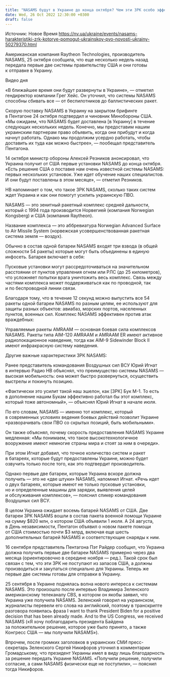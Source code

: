 ```yaml
---
title: "NASAMS будут в Украине до конца октября? Чем эти ЗРК особо эффективны для защиты от российских ракет и дронов — инфографика НВ"
date: Wed, 26 Oct 2022 12:30:00 +0300
draft: false
---
```

Источник: Новое Время https://nv.ua/ukraine/events/nasams-harakteristiki-zrk-kotorye-pomogut-ukrainskoy-pvo-novosti-ukrainy-50279370.html


 Американская компания Raytheon Technologies, производитель NASAMS, 25 октября сообщила, что еще несколько недель назад передала первые две системы правительству США и они готовы к отправке в Украину.

 Видео дня   

«В ближайшее время они будут развернуты в Украине», — отметил гендиректор компании Грег Хейс. Он уточнил, что системы NASAMS способны сбивать все — от беспилотников до баллистических ракет.

Скорую поставку NASAMS в Украину на закрытом брифинге в Пентагоне 24 октября подтвердил и чиновник Минобороны США. «Мы ожидаем, что NASAMS будет доставлена [в Украину] в течение следующих нескольких недель. Конечно, мы предоставим нашим украинским партнерам право объявить, когда они прибудут и когда начнут работать. Однако мы продолжим усердно работать, чтобы доставить их туда как можно быстрее», — пообещал представитель Пентагона.

14 октября министр обороны Алексей Резников анонсировал, что Украина получит от США первые установки NASAMS до конца октября. «Есть решение США о поставке нам очень известной системы NASAMS: первых нескольких установок. Уже идет обучение наших специалистов. И они будут поставлены в этом месяце», — отметил Резников.

НВ напоминает о том, что такое ЗРК NASAMS, сколько таких систем ждет Украина и как они помогут усилить украинскую ПВО. 

NASAMS — это зенитный ракетный комплекс средней дальности, который с 1994 года производится Норвегией (компания Norwegian Kongsberg) и США (компания Raytheon).

Название комплекса — это аббревиатура Norwegian Advanced Surface to Air Missile System (норвежская усовершенствованная ракетная система земля — воздух).

Обычно в состав одной батареи NASAMS входят три взвода (в общей сложности 54 ракеты) которые могут быть объединены в единую инфосеть. Батарея включает в себя:

Пусковые установки могут рассредоточиваться на значительном расстоянии от пунктов управления огнем или РЛС (до 25 километров), что усложняет попытки врага уничтожить весь комплекс. Связь между частями комплекса может поддерживаться как по проводной, так и по беспроводной линии связи.

Благодаря тому, что в течение 12 секунд можно выпустить все 54 ракеты одной батареи NASAMS по разным целям, ее используют для защиты разных объектов: авиабаз, морских портов, населенных пунктов, военных сил. Комплекс NASAMS эффективен против атак враждебных:

Управляемые ракеты AMRAAM — основная боевая сила комплексов NASAMS. Ракеты типа AIM-120 AMRAAM и AMRAAM ER имеют активное радиолокационное наведение, тогда как AIM-9 Sidewinder Block II имеют инфракрасную систему наведения.

Другие важные характеристики ЗРК NASAMS:

Ранее представитель командования Воздушных сил ВСУ Юрий Игнат в интервью Радио НВ объяснял, что преимущество системы NASAMS — высокая мобильность: она может быстро развернуться, осуществить выстрелы и покинуть позицию.

«Фактически это усилит такой наш эшелон, как [ЗРК] Бук М-1. То есть в дополнение нашим Букам эффективно работал бы этот комплекс, который тоже автономный», — объяснял Юрий Игнат в начале июля.

По его словам, NASAMS — именно тот комплекс, который в современных условиях ведения боевых действий позволит Украине «разворачивать свои ПВО со скрытых позиций, быть мобильными».

Он также объяснял, почему скорость предоставления NASAMS Украине медленная: «Мы понимаем, что такое высокотехнологичное вооружение имеют немногие страны мира и стоят за ним в очереди».

При этом Игнат добавил, что точное количество систем и ракет в батареях, которые будут предоставлены Украине, можно будет озвучить только после того, как это подтвердит производитель.

Однако первые две батареи, которые Украина вскоре должна получить — это не «две штуки» NASAMS, напомнил Игнат. «Речь идет о двух батареях, которые имеют не только пусковые установки, но и определенные машины для зарядки, выявления целей и обслуживания комплексов», — пояснил спикер командования Воздушных сил ВСУ.

В целом Украина ожидает восемь батарей NASAMS от США. Две батареи ЗРК NASAMS вошли в состав пакета военной помощи Украине на сумму $820 млн, о котором США объявили 1 июля. А 24 августа, в День независимости, Пентагон объявил о новом пакете помощи от США стоимостью почти $3 млрд, включая еще шесть дополнительных батарей NASAMS и соответствующие снаряды к ним.

16 сентября представитель Пентагона Пэт Райдер сообщил, что Украина должна получить первые две батареи NASAMS примерно через два месяца (ориентировочно в середине ноября — ред.). Такой срок был связан с тем, что эти ЗРК не поступают из запасов США, а должны производиться и закупаться специально для Украины. Теперь же первые две системы готовы для отправки в Украину.

25 сентября в Украине поднялась волна нового интереса к системам NASAMS. Это произошло после интервью Владимира Зеленского американскому телеканалу CBS, в котором он якобы заявил, что Украина уже получила NASAMS. Зеленский говорил на украинском, журналисты перевели его слова на английский, поэтому в транскрипте разговора появилась фраза I want to thank President Biden for a positive decision that has been already made. And to the US Congress, we received NASAMS («Я хочу поблагодарить президента Байдена за положительное решение, которое уже было принято, а также Конгресс США — мы получили NASAMS»).

Впрочем, после громких заголовков в украинских СМИ пресс-секретарь Зеленского Сергей Никифоров уточнил в комментарии Громадському, что президент Украины имел в виду лишь благодарность за решение передать Украине NASAMS. «Получили решение, получили согласие, а сами NASAMS физически еще не поступили», — пояснил тогда Никифоров.

